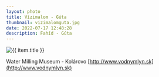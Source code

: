 ```yaml
---
layout: photo
title: Vízimalom - Gúta
thumbnail: vizimalomguta.jpg
date: 2022-07-17 12:48:28
description: Fahíd - Gúta
---
```


<img alt="{{ item.title }}" src="{{ site.photourl }}vizimalomguta.jpg">

Water Milling Museum - Kolárovo [http://www.vodnymlyn.sk](http://www.vodnymlyn.sk)